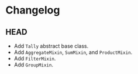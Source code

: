 # Changelog

## HEAD
- Add `Tally` abstract base class.
- Add `AggregateMixin`, `SumMixin`, and `ProductMixin`.
- Add `FilterMixin`.
- Add `GroupMixin`.
